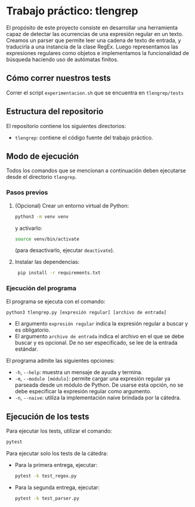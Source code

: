 # Trabajo práctico: tlengrep

El propósito de este proyecto consiste en desarrollar una herramienta capaz de detectar las ocurrencias de una expresión regular en un texto. Creamos un parser que permite leer una cadena de texto de entrada, y traducirla a una instancia de la clase RegEx. Luego representamos las expresiones regulares como objetos e implementamos la funcionalidad de búsqueda haciendo uso de autómatas finitos.

## Cómo correr nuestros tests
Correr el script `experimentacion.sh` que se encuentra en `tlengrep/tests` 

## Estructura del repositorio

El repositorio contiene los siguientes directorios:
- `tlengrep`: contiene el código fuente del trabajo práctico.

## Modo de ejecución

Todos los comandos que se mencionan a continuación deben ejecutarse desde el
directorio `tlengrep`.

### Pasos previos

1. (Opcional) Crear un entorno virtual de Python:
   ```bash
   python3 -m venv venv
   ```
   y activarlo:
   ```bash
   source venv/bin/activate
   ```
   (para desactivarlo, ejecutar `deactivate`).

2. Instalar las dependencias:
   ```bash
    pip install -r requirements.txt
    ```

### Ejecución del programa
El programa se ejecuta con el comando:
```bash
python3 tlengrep.py [expresión regular] [archivo de entrada]
```

- El argumento `expresión regular` indica la expresión regular a buscar y es
  obligatorio.
- El argumento `archivo de entrada` indica el archivo en el que se debe buscar
  y es opcional. De no ser especificado, se lee de la entrada estándar.

El programa admite las siguientes opciones:
- `-h`, `--help`: muestra un mensaje de ayuda y termina.
- `-m`, `--module [módulo]`: permite cargar una expresión regular ya parseada
  desde un módulo de Python. De usarse esta opción, no se debe especificar
  la expresión regular como argumento.
- `-n`, `--naive`: utiliza la implementación naive brindada por la cátedra.

## Ejecución de los tests
Para ejecutar los tests, utilizar el comando:
```bash
pytest
```

Para ejecutar solo los tests de la cátedra:
- Para la primera entrega, ejecutar:
  ```bash
  pytest -k test_regex.py
  ```
- Para la segunda entrega, ejecutar:
  ```bash
  pytest -k test_parser.py
  ```



